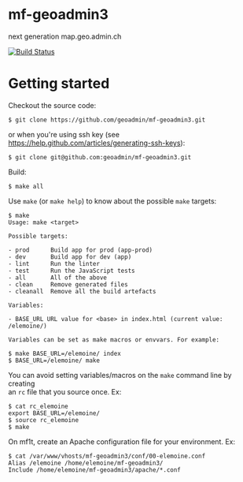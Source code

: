 mf-geoadmin3
============

next generation map.geo.admin.ch

[![Build Status](https://travis-ci.org/geoadmin/mf-geoadmin3.png?branch=master)](https://travis-ci.org/geoadmin/mf-geoadmin3)

# Getting started

Checkout the source code:

    $ git clone https://github.com/geoadmin/mf-geoadmin3.git

or when you're using ssh key (see https://help.github.com/articles/generating-ssh-keys):

    $ git clone git@github.com:geoadmin/mf-geoadmin3.git

Build:

    $ make all

Use `make` (or `make help`) to know about the possible `make` targets:

    $ make
    Usage: make <target>

    Possible targets:

    - prod      Build app for prod (app-prod)
    - dev       Build app for dev (app)
    - lint      Run the linter
    - test      Run the JavaScript tests
    - all       All of the above
    - clean     Remove generated files
    - cleanall  Remove all the build artefacts

    Variables:

    - BASE_URL URL value for <base> in index.html (current value: /elemoine/) 

    Variables can be set as make macros or envvars. For example: 

    $ make BASE_URL=/elemoine/ index 
    $ BASE_URL=/elemoine/ make 

You can avoid setting variables/macros on the `make` command line by creating  
an `rc` file that you source once. Ex:  

    $ cat rc_elemoine 
    export BASE_URL=/elemoine/ 
    $ source rc_elemoine 
    $ make  

On mf1t, create an Apache configuration file for your environment. Ex:

    $ cat /var/www/vhosts/mf-geoadmin3/conf/00-elemoine.conf
    Alias /elemoine /home/elemoine/mf-geoadmin3/
    Include /home/elemoine/mf-geoadmin3/apache/*.conf 
